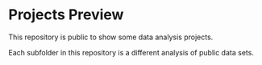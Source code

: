 # Projects Preview


This repository is public to show some data analysis projects.

Each subfolder in this repository is a different analysis of public data sets.
